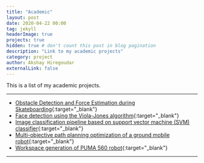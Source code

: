 ```yaml
---
title: "Academic"
layout: post
date: 2020-04-22 00:00
tag: jekyll
headerImage: true
projects: true
hidden: true # don't count this post in blog pagination
description: "Link to my academic projects"
category: project
author: Akshay Hiregoudar
externalLink: false
---
```




This is a list of my academic projects.

---
- [Obstacle Detection and Force Estimation during Skateboarding](https://github.com/akshayhiregoudar/skateboard-obstacle-detection){:target="_blank"}
- [Face detection using the Viola-Jones algorithm](https://github.com/akshayhiregoudar/Face-Detector){:target="_blank"}
- [Image classification pipeline based on support vector machine (SVM) classifier](https://github.com/akshayhiregoudar/Machine-Learning){:target="_blank"}
- [Multi-objective path planning optimization of a ground mobile robot](https://github.com/akshayhiregoudar/Path-Planning-Robot){:target="_blank"}
- [Workspace generation of PUMA 560 robot](https://github.com/akshayhiregoudar/PUMA560){:target="_blank"}

---
